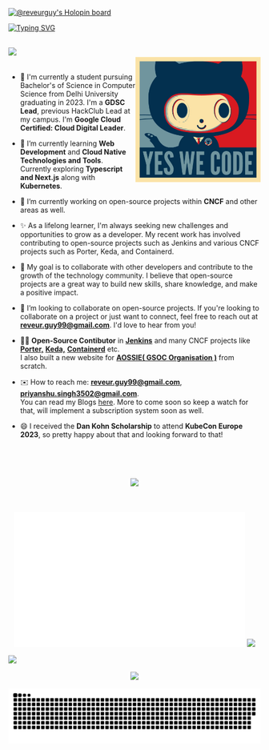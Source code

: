 [![@reveurguy's Holopin board](https://holopin.io/api/user/board?user=reveurguy)](https://holopin.io/@reveurguy)

[![Typing SVG](https://readme-typing-svg.herokuapp.com?font=Bungee+Shade&size=45&duration=6000&color=19B3F7&background=FFFFFF&center=true&vCenter=true&width=1100&height=200&lines=Hi+There!!+%F0%9F%91%8B%F0%9F%91%8B%F0%9F%91%8B;I'm+Priyanshu+Singh+%F0%9F%91%A8%E2%80%8D%F0%9F%92%BB+%F0%9F%92%BB)](https://git.io/typing-svg)

<br>

<div>
<img src="https://visitor-badge.glitch.me/badge?page_id=reveurguy.visitor-badge&left_text=VisitorsCount&left_color=yellow&right_color=blue">
</div>

<!-- <img align="right" alt="Coding" width="400" src="https://media.giphy.com/media/Y4ak9Ki2GZCbJxAnJD/giphy.gif"> -->
<img align='right' src='https://github.com/reveurguy/reveurguy/blob/master/data/baracktocat.jpg' width='250"'>
</br>

<!--
**reveurguy/reveurguy** is a ✨ _special_ ✨ repository because its `README.md` (this file) appears on your GitHub profile.

Here are some ideas to get you started:

- 🔭 I’m currently working on ...
- 🌱 I’m currently learning ...
- 👯 I’m looking to collaborate on ...
- 🤔 I’m looking for help with ...
- 💬 Ask me about ...
- 📫 How to reach me: ...
- 😄 Pronouns: ...
- ⚡ Fun fact: ...
-->
- 🏫 I'm currently a student pursuing Bachelor's of Science in Computer Science from Delhi University graduating in 2023. I'm a **GDSC Lead**, previous HackClub Lead at my campus. I'm **Google Cloud Certified: Cloud Digital Leader**.

- 🌱 I’m currently learning **Web Development** and **Cloud Native Technologies and Tools**. Currently exploring **Typescript and Next.js** along with **Kubernetes**.

- 🔭 I’m currently working on open-source projects within **CNCF** and other areas as well.

- ✨ As a lifelong learner, I'm always seeking new challenges and opportunities to grow as a developer. My recent work has involved contributing to open-source projects such as Jenkins and various CNCF projects such as Porter, Keda, and Containerd.

- 🎯 My goal is to collaborate with other developers and contribute to the growth of the technology community. I believe that open-source projects are a great way to build new skills, share knowledge, and make a positive impact.

- 👯 I’m looking to collaborate on open-source projects. If you're looking to collaborate on a project or just want to connect, feel free to reach out at **reveur.guy99@gmail.com**. I'd love to hear from you!

- 👨‍💻 **Open-Source Contibutor** in [**Jenkins**](https://www.jenkins.io/) and many CNCF projects like [**Porter,**](https://getporter.org/) [**Keda,**](https://keda.sh/) [**Containerd**](https://containerd.io/) etc. <br>
  I also built a new website for **[AOSSIE( GSOC Organisation )](https://aossie.org)** from scratch.

- ✉️ How to reach me: **reveur.guy99@gmail.com**, **priyanshu.singh3502@gmail.com**. <br>
  You can read my Blogs [here](https://blog-reveurguy.vercel.app/). More to come soon so keep a watch for that, will implement a subscription system soon   as well.

- 😄 I received the **Dan Kohn Scholarship** to attend **KubeCon Europe 2023**, so pretty happy about that and looking forward to that!

<!--[![Priyanshu's github stats](https://github-readme-stats.vercel.app/api?username=reveurguy)](https://github.com/reveurguy/github-readme-stats) -->

<br>
<br>
<br>

<p align="center">
  <a href="https://skillicons.dev">
    <img src="https://skillicons.dev/icons?i=git,kubernetes,docker,html,css,angular,bash,bootstrap,cpp,python,java,javascript,express,github,gitlab,heroku,idea,jquery,linux,mongodb,netlify,nodejs,sass,vscode&perline=12" />
  </a>
</p>

<br>
<br>

<div align="center">
<img src="https://github.com/reveurguy/reveurguy/blob/768df96178f679163184aafcd39d1a35e4431f92/generated/overview.svg#gh-dark-mode-only" height="270">
<img src="https://github-contribution-stats.vercel.app/api/?username=reveurguy" >

</div>


[![](https://raw.githubusercontent.com/reveurguy/github-profile-summary-cards-example/master/profile-summary-card-output/2077/3-stats.svg)](https://github.com/reveurguy/github-profile-summary-cards)


<p align="center">
    <img src="https://github-readme-streak-stats.herokuapp.com?user=reveurguy&theme=monokai-metallian" width="800"/>
</p>


![github contribution grid snake animation](https://raw.githubusercontent.com/reveurguy/reveurguy/output/github-contribution-grid-snake-dark.svg#gh-dark-mode-only)
